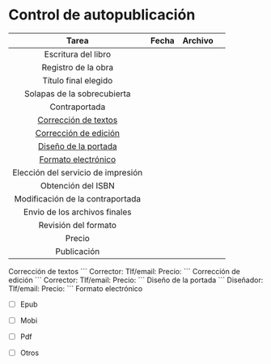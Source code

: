 # Control de autopublicación

|Tarea|Fecha|Archivo||
|:-------------:|:-------------:|:-------------:|:-------------:|
|  Escritura del libro    |    |    |  |
|  Registro de la obra    |    |    |  |
|  Título final elegido    |    |    |    |
|   Solapas de la sobrecubierta  |    |    |    |
|    Contraportada  |    |    |    |
|   [Corrección de textos](#cor)   |    |    |    |
|   [Corrección de edición](#core)   |    |    |    |
|   [Diseño de la portada](#por)   |    |    |    |
|   [Formato electrónico](#for)   |    |    |    |
|  Elección del servicio de impresión   |    |    |  |
|  Obtención del ISBN    |    |    |  |
|  Modificación de la contraportada    |    |    |  |
|   Envio de los archivos finales   |    |    |    |
|    Revisión del formato  |    |    |    |
|   Precio   |    |    |    |
|    Publicación  |    |    |    |

	
<a name="cor"/>
Corrección de textos
```
    Corrector:
    Tlf/email:
    Precio:
```
<a name="core"/>
Corrección de edición
```
    Corrector:
    Tlf/email:
    Precio:
```
<a name="por"/>
Diseño de la portada
```
    Diseñador:
    Tlf/email:
    Precio:
```	
<a name="for"/>
Formato electrónico

   - [ ] Epub
   - [ ] Mobi
   - [ ] Pdf
   - [ ] Otros

